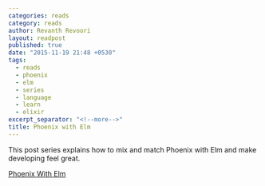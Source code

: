 ```yaml
---
categories: reads
category: reads
author: Revanth Revoori
layout: readpost
published: true
date: "2015-11-19 21:48 +0530"
tags: 
  - reads
  - phoenix
  - elm
  - series
  - language
  - learn
  - elixir
excerpt_separator: "<!--more-->"
title: Phoenix with Elm
---
```



This post series explains how to mix and match Phoenix with Elm and make developing feel great.

<a class="embedly-card" href="http://www.cultivatehq.com/posts/phoenix-elm-1/">Phoenix With Elm  <i class="fa fa-external-link"></i></a>
<!--more-->
